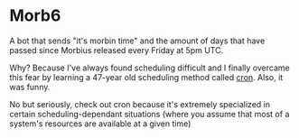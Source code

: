 # Morb6

A bot that sends "it's morbin time" and the amount of days that have passed since Morbius released every Friday at 5pm UTC.

Why? Because I've always found scheduling difficult and I finally overcame this fear by learning a 47-year old scheduling method called [cron](https://en.wikipedia.org/wiki/Cron).
Also, it was funny.

No but seriously, check out cron because it's extremely specialized in certain scheduling-dependant situations (where you assume that most of a system's resources are available at a given time)
